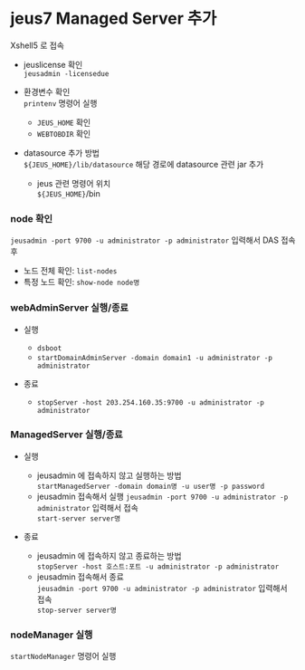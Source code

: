 

# jeus7 Managed Server 추가

Xshell5 로 접속

- jeuslicense 확인  
`jeusadmin -licensedue`  


- 환경변수 확인  
`printenv` 명령어 실행  
  - `JEUS_HOME` 확인  
  - `WEBTOBDIR` 확인  


- datasource 추가 방법  
`${JEUS_HOME}/lib/datasource` 해당 경로에 datasource 관련 jar 추가  
  - jeus 관련 명령어 위치  
  `${JEUS_HOME}`/bin  



### node 확인
`jeusadmin -port 9700 -u administrator -p administrator` 입력해서 DAS 접속 후  
  - 노드 전체 확인: `list-nodes`  
  - 특정 노드 확인: `show-node node명`  


### webAdminServer 실행/종료

- 실행  
  - `dsboot`  
  - `startDomainAdminServer -domain domain1 -u administrator -p administrator`  
  
- 종료  
  - `stopServer -host 203.254.160.35:9700 -u administrator -p administrator`  
  

### ManagedServer 실행/종료
 - 실행  
   - jeusadmin 에 접속하지 않고 실행하는 방법  
   `startManagedServer -domain domain명 -u user명 -p password`  
   - jeusadmin 접속해서 실행
   `jeusadmin -port 9700 -u administrator -p administrator` 입력해서 접속  
   `start-server server명`  
   
 - 종료  
   - jeusadmin 에 접속하지 않고 종료하는 방법  
   `stopServer -host 호스트:포트 -u administrator -p administrator`  
   - jeusadmin 접속해서 종료  
   `jeusadmin -port 9700 -u administrator -p administrator` 입력해서 접속  
   `stop-server server명`  
   


### nodeManager 실행
`startNodeManager` 명령어 실행  

